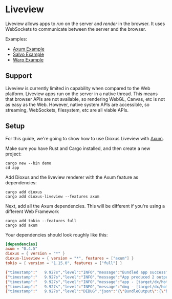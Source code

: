 # Liveview

Liveview allows apps to *run* on the server and *render* in the browser. It uses WebSockets to communicate between the server and the browser.

Examples:
- [Axum Example](https://github.com/DioxusLabs/dioxus/tree/master/packages/liveview/examples/axum.rs)
- [Salvo Example](https://github.com/DioxusLabs/dioxus/tree/master/packages/liveview/examples/salvo.rs)
- [Warp Example](https://github.com/DioxusLabs/dioxus/tree/master/packages/liveview/examples/warp.rs)


## Support

Liveview is currently limited in capability when compared to the Web platform. Liveview apps run on the server in a native thread. This means that browser APIs are not available, so rendering WebGL, Canvas, etc is not as easy as the Web. However, native system APIs are accessible, so streaming, WebSockets, filesystem, etc are all viable APIs.


## Setup

For this guide, we're going to show how to use Dioxus Liveview with [Axum](https://docs.rs/axum/latest/axum/).

Make sure you have Rust and Cargo installed, and then create a new project:

```shell
cargo new --bin demo
cd app
```

Add Dioxus and the liveview renderer with the Axum feature as dependencies:

```shell
cargo add dioxus
cargo add dioxus-liveview --features axum
```

Next, add all the Axum dependencies. This will be different if you're using a different Web Framework

```
cargo add tokio --features full
cargo add axum
```

Your dependencies should look roughly like this:

```toml
[dependencies]
axum = "0.4.5"
dioxus = { version = "*" }
dioxus-liveview = { version = "*", features = ["axum"] }
tokio = { version = "1.15.0", features = ["full"] }
```

<!-- ```rust
{{#include ../example-book/book.toml}}
``` -->

```sh
{"timestamp":"   9.927s","level":"INFO","message":"Bundled app successfully!","target":"dx::cli::bundle"}
{"timestamp":"   9.927s","level":"INFO","message":"App produced 2 outputs:","target":"dx::cli::bundle"}
{"timestamp":"   9.927s","level":"INFO","message":"app - [target/dx/hot_dog/bundle/macos/bundle/macos/HotDog.app]","target":"dx::cli::bundle"}
{"timestamp":"   9.927s","level":"INFO","message":"dmg - [target/dx/hot_dog/bundle/macos/bundle/dmg/HotDog_0.1.0_aarch64.dmg]","target":"dx::cli::bundle"}
{"timestamp":"   9.927s","level":"DEBUG","json":"{\"BundleOutput\":{\"bundles\":[\"target/dx/hot_dog/bundle/macos/bundle/macos/HotDog.app\"]}}"}
```
